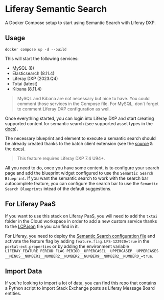 # Liferay Semantic Search

A Docker Compose setup to start using Semantic Search with Liferay DXP.

## Usage

```
docker compose up -d --build
```

This will start the following services:

- MySQL (8)
- Elasticsearch (8.11.4)
- Liferay DXP (2023.Q4)
- Txtai (latest)
- Kibana (8.11.4)

> MySQL and Kibana are not necessary but nice to have. You could comment those services in the Compose file. For MySQL, don't forget to comment Liferay DXP configuration as well.

Once everything started, you can login into Liferay DXP and start creating supported content for semantic search (see supported asset types in the [docs](https://learn.liferay.com/w/dxp/using-search/liferay-enterprise-search/search-experiences/semantic-search)).

The necessary blueprint and element to execute a semantic search should be already created thanks to the batch client extension (see the [source](liferay/workspace/client-extensions/semantic-search-batch) & the [docs](https://learn.liferay.com/w/dxp/building-applications/client-extensions/batch-client-extensions)).
> This feature requires Liferay DXP 7.4 U94+.

All you need to do, once you have some content, is to configure your search page and add the blueprint widget configured to use the `Semantic Search Blueprint`. If you want the semantic search to work with the search bar autocomplete feature, you can configure the search bar to use the `Semantic Search Blueprints` intead of the default suggestions.

## For Liferay PaaS

If you want to use this stack on Liferay PaaS, you will need to add the `txtai` folder in the Cloud workspace in order to add a new custom service thanks to the [LCP.json](txtai/LCP.json) file you can find in it.

For Liferay, you need to deploy the [Semantic Search configuration file](liferay\files\osgi\configs\com.liferay.search.experiences.configuration.SemanticSearchConfiguration.config) and activate the feature flag by adding `feature.flag.LPS-122920=true` in the `portal-ext.properties` or by adding the environment variable `LIFERAY_FEATURE_PERIOD_FLAG_PERIOD__UPPERCASEL__UPPERCASEP__UPPERCASES__MINUS__NUMBER1__NUMBER2__NUMBER2__NUMBER9__NUMBER2__NUMBER0_=true`.

## Import Data

If you're looking to import a lot of data, you can find [this repo](https://github.com/lgdd/liferay-stackexchange-importer) that contains a Python script to import Stack Exchange posts as Liferay Message Board entities.
